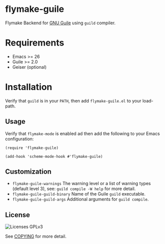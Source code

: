 # flymake-guile

Flymake Backend for [GNU Guile][guile] using `guild` compiler.

# Requirements

- Emacs >= 26
- Guile >= 2.0
- Geiser (optional)

# Installation

Verify that `guild` is in your `PATH`, then add `flymake-guile.el`
to your load-path.


## Usage
Verify that `flymake-mode` is enabled ad then add the following to
your Emacs configuration:

```elisp
(require 'flymake-guile)

(add-hook 'scheme-mode-hook #'flymake-guile)
```

## Customization

- `flymake-guile-warnings` The warning level or a list of warning
  types (default level 3), see: `guild compile -W help` for more detail.
- `flymake-guile-guild-binary` Name of the Guile `guild` executable.
- `flymake-guile-guild-args` Additional arguments for `guild compile`.

## License
![Licenses GPLv3](https://www.gnu.org/graphics/gplv3-127x51.png
"License under GPLv3")

See [COPYING](COPYING) for more detail.

[guile]: https://www.gnu.org/software/guile/
[geiser]: https://www.nongnu.org/geiser/

